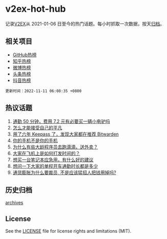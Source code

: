# v2ex-hot-hub

 记录[V2EX](https://www.v2ex.com/)从 2021-01-06 日至今的热门话题。每小时抓取一次数据，按天[归档](archives)。
 
 ## 相关项目

- [GitHub热榜](https://github.com/lonnyzhang423/github-hot-hub)
- [知乎热榜](https://github.com/lonnyzhang423/zhihu-hot-hub)
- [微博热榜](https://github.com/lonnyzhang423/weibo-hot-hub)
- [头条热榜](https://github.com/lonnyzhang423/toutiao-hot-hub)
- [抖音热榜](https://github.com/lonnyzhang423/douyin-hot-hub)


 `更新时间：2022-11-11 06:08:35 +0800`

## 热议话题

1. [通勤 50 分钟，费用 7.2 元有必要买一辆小电驴吗](https://www.v2ex.com/t/894028)
1. [怎么才能接受自己的平凡](https://www.v2ex.com/t/894016)
1. [用了六年 Keepass 了，发现大家都在推荐 Bitwarden](https://www.v2ex.com/t/894022)
1. [你的手机不是你的手机](https://www.v2ex.com/t/894105)
1. [为什么有些大龄程序员去跑滴滴，送外卖？](https://www.v2ex.com/t/894161)
1. [大家在飞机上是如何打发时间的？](https://www.v2ex.com/t/894050)
1. [想买一台笔记本应急用，有什么好的建议](https://www.v2ex.com/t/894036)
1. [想问一下大家的单程开车通勤时长都是多少](https://www.v2ex.com/t/894152)
1. [通货膨胀为什么要裁员, 不是应该猛招人把钱用掉吗?](https://www.v2ex.com/t/894092)

## 历史归档

[archives](archives)

## License

See the [LICENSE](LICENSE) file for license rights and limitations (MIT).
